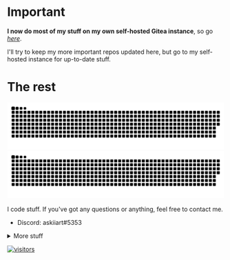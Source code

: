 # Important

**I now do most of my stuff on my own self-hosted Gitea instance**, so go *[here](https://git.askiiart.net/askiiart)*. 

I'll try to keep my more important repos updated here, but go to my self-hosted instance for up-to-date stuff.

# The rest

![GitHub Snake Light](https://raw.githubusercontent.com/askiiart/askiiart/output/github-contribution-grid-snake.svg#gh-light-mode-only)
![GitHub Snake dark](https://raw.githubusercontent.com/askiiart/askiiart/output/github-contribution-grid-snake.svg#gh-dark-mode-only)

I code stuff. If you've got any questions or anything, feel free to contact me.

- Discord: askiiart#5353

<details>
<summary>More stuff</summary>

![askiiart's GitHub stats](https://github-readme-stats-askiiart.vercel.app/api?username=askiiart&show_icons=true&theme=dark&bg_color=00000000&hide_border=false)
[![Top Langs](https://github-readme-stats-askiiart.vercel.app/api/top-langs/?username=askiiart&layout=compact)](https://github.com/anuraghazra/github-readme-stats)

<a href="https://github.com/askiiart" target="_blank" rel="noopener noreferrer"><img src="https://crd.so/i/askiiart?dark&removeLink" alt="askiiart’s GitHub image" width="600"/> 
</details>

![visitors](https://visitor-badge.glitch.me/badge?page_id=askiiart.askiiart&left_color=orange&right_color=blue)

<!---
askiiart/askiiart is a ✨ special ✨ repository because its `README.md` (this file) appears on your GitHub profile.
You can click the Preview link to take a look at your changes.
--->
